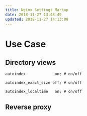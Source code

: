 ```yaml
---
title: Nginx Settings Markup
date: 2018-11-27 13:48:49
updated: 2018-11-27 14:13:08
---
```

# Use Case

## Directory views

```
autoindex             on; # on/off 

autoindex_exact_size off; # on/off

autoindex_localtime   on; # on/off
```

## Reverse proxy